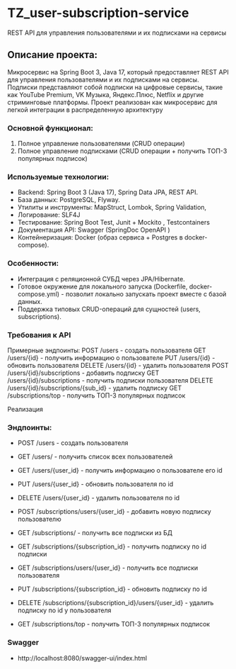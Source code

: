 # TZ_user-subscription-service
REST API для управления пользователями и их подписками на сервисы 

## Описание проекта:

  Микросервис на Spring Boot 3, Java 17, который предоставляет REST API для управления пользователями и их подписками на сервисы.
  Подписки представляют собой подписки на цифровые сервисы, такие как YouTube Premium, VK Музыка, Яндекс.Плюс, Netflix и другие стриминговые платформы.
  Проект реализован как микросервис для легкой интеграции в распределенную архитектуру

### Основной функционал:
1.	Полное управление пользователями (CRUD операции)
2.	Полное управление подписками (CRUD операции + получить ТОП-3 популярных подписок)

### Используемые технологии:
- Backend: Spring Boot 3 (Java 17), Spring Data JPA, REST API.
- База данных: PostgreSQL, Flyway.
- Утилиты и инструменты:  MapStruct,  Lombok, Spring Validation,
- Логирование:  SLF4J
- Тестирование: Spring Boot Test, Junit + Mockito , Testcontainers
- Документация API: Swagger  (SpringDoc OpenAPI )
- Контейнеризация: Docker (образ сервиса + Postgres в docker-compose).

### Особенности:
- Интеграция с реляционной СУБД через JPA/Hibernate.
- Готовое окружение для локального запуска (Dockerfile, docker-compose.yml) - позволит локально запускать проект
вместе с базой данных.
- Поддержка типовых CRUD-операций для сущностей (users, subscriptions).


### Требования к API
Примерные эндпоинты:
POST /users - создать пользователя
GET /users/{id} - получить информацию о пользователе
PUT /users/{id} - обновить пользователя
DELETE /users/{id} - удалить пользователя
POST /users/{id}/subscriptions - добавить подписку
GET /users/{id}/subscriptions - получить подписки пользователя
DELETE /users/{id}/subscriptions/{sub_id} - удалить подписку
GET /subscriptions/top - получить ТОП-3 популярных подписок


Реализация
### Эндпоинты:
- POST /users - создать пользователя
- GET /users/ - получить список всех пользователей
- GET /users/{user_id} - получить информацию о пользователе его id
- PUT /users/{user_id} - обновить пользователя по id
- DELETE /users/{user_id} - удалить пользователя по id

- POST /subscriptions/users/{user_id} - добавить новую подписку пользователю
- GET /subscriptions/ - получить все подписки из БД
- GET /subscriptions/{subscription_id} - получить подписку по id подписки
- GET /subscriptions/users/{user_id} - получить все подписки пользователя
- PUT /subscriptions/{subscription_id} - обновить подписку по id
- DELETE /subscriptions/{subscription_id}/users/{user_id} - удалить подписку по id у пользователя
- GET /subscriptions/top - получить ТОП-3 популярных подписок

### Swagger
- http://localhost:8080/swagger-ui/index.html
